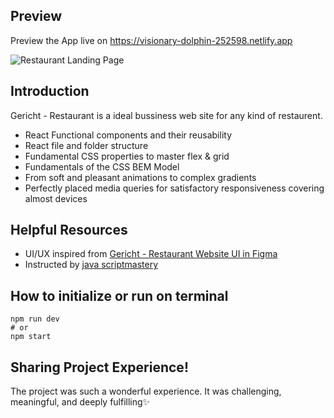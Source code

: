 ## Preview

Preview the App live on https://visionary-dolphin-252598.netlify.app

![Restaurant Landing Page](https://i.ibb.co/5jxBKpw/image.png)

## Introduction

Gericht - Restaurant is a ideal bussiness web site for any kind of restaurent.

- React Functional components and their reusability
- React file and folder structure
- Fundamental CSS properties to master flex & grid
- Fundamentals of the CSS BEM Model
- From soft and pleasant animations to complex gradients
- Perfectly placed media queries for satisfactory responsiveness covering almost devices

## Helpful Resources

- UI/UX inspired from [Gericht - Restaurant Website UI in Figma](https://ui8.net/iqonicdesign/products/gericht-restaurant-website-ui-in-figma)
- Instructed by [java scriptmastery](https://www.completepathtojavascriptmastery.com/)

## How to initialize or run on terminal

```
npm run dev
# or
npm start
```

## Sharing Project Experience!

The project was such a wonderful experience. It was challenging, meaningful, and deeply fulfilling✨
